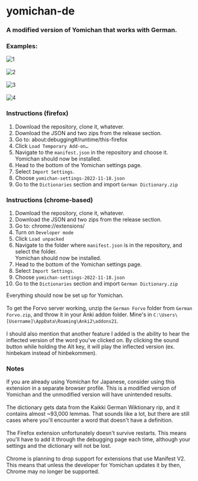 # yomichan-de

<h3>A modified version of Yomichan that works with German.</h3>
 
<h3>Examples:</h3>
 
![1](https://user-images.githubusercontent.com/83692925/202674855-aaf43c6f-1db1-4db9-ad4b-47909ed6adb7.png)
<br><br>
![2](https://user-images.githubusercontent.com/83692925/202674917-36faf680-2dca-4f48-9804-3f31b902c975.png)
<br><br>
![3](https://user-images.githubusercontent.com/83692925/202675062-ad0e30c1-e07d-4e45-ac45-aa2742922e01.png)
<br><br>
![4](https://user-images.githubusercontent.com/83692925/202675134-f8e41a3e-4353-4e62-a5f2-b36e25d68d57.png)

<h3>Instructions (firefox)</h3>
<ol>
 <li>Download the repository, clone it, whatever.</li>
 <li>Download the JSON and two zips from the release section.</li>
 <li>Go to: about:debugging#/runtime/this-firefox</li>
 <li>Click <code>Load Temporary Add-on…</code></li>
 <li>Navigate to the <code>manifest.json</code> in the repository and choose it.
  <br>Yomichan should now be installed.
 </li>
 <li>Head to the bottom of the Yomichan settings page.</li>
 <li>Select <code>Import Settings</code>.</li>
 <li>Choose <code>yomichan-settings-2022-11-18.json</code></li>
 <li>Go to the <code>Dictionaries</code> section and import <code>German Dictionary.zip</code></li>
</ol>

<h3>Instructions (chrome-based)</h3>
<ol>
 <li>Download the repository, clone it, whatever.</li>
 <li>Download the JSON and two zips from the release section.</li>
 <li>Go to: chrome://extensions/</li>
 <li>Turn on <code>Developer mode</code></li>
 <li>Click <code>Load unpacked</code></li>
 <li>Navigate to the folder where <code>manifest.json</code> is in the repository, and select the folder.
  <br>Yomichan should now be installed.
 </li>
 <li>Head to the bottom of the Yomichan settings page.</li>
 <li>Select <code>Import Settings</code>.</li>
 <li>Choose <code>yomichan-settings-2022-11-18.json</code></li>
 <li>Go to the <code>Dictionaries</code> section and import <code>German Dictionary.zip</code></li>
</ol>

Everything should now be set up for Yomichan.
<br><br>
To get the Forvo server working, unzip the `German Forvo` folder from `German Forvo.zip`, and throw it in your Anki addon folder.
Mine's in `C:\Users\[Username]\AppData\Roaming\Anki2\addons21`.
<br><br>
I should also mention that another feature I added is the ability to hear the inflected version of the word you've clicked on. By clicking the sound button while holding the Alt key, it will play the inflected version (ex. hinbekam instead of hinbekommen).

<h3>Notes</h3>
If you are already using Yomichan for Japanese, consider using this extension in a separate browser profile. This is a modified version of Yomichan and the unmodified version will have unintended results.
<br><br>
The dictionary gets data from the Kaikki German Wiktionary rip, and it contains almost ~93,000 lemmas. That sounds like a lot, but there are still cases where you'll encounter a word that doesn't have a definition.
<br><br>
The Firefox extension unfortunately doesn't survive restarts. This means you'll have to add it through the debugging page each time, although your settings and the dictionary will not be lost.
<br><br>
Chrome is planning to drop support for extensions that use Manifest V2. This means that unless the developer for Yomichan updates it by then, Chrome may no longer be supported.
